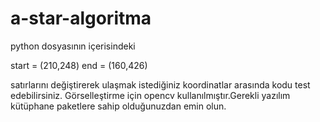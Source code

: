 # a-star-algoritma

python dosyasının içerisindeki 

start = (210,248)
end = (160,426)
 
satırlarını değiştirerek ulaşmak istediğiniz koordinatlar arasında kodu test edebilirsiniz.
Görselleştirme için opencv kullanılmıştır.Gerekli yazılım kütüphane paketlere sahip olduğunuzdan emin olun.
